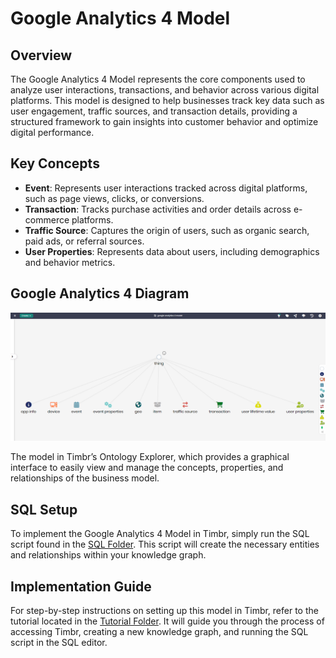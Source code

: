 # Google Analytics 4 Model

## Overview
The Google Analytics 4 Model represents the core components used to analyze user interactions, transactions, and behavior across various digital platforms. This model is designed to help businesses track key data such as user engagement, traffic sources, and transaction details, providing a structured framework to gain insights into customer behavior and optimize digital performance.

## Key Concepts
- **Event**: Represents user interactions tracked across digital platforms, such as page views, clicks, or conversions.
- **Transaction**: Tracks purchase activities and order details across e-commerce platforms.
- **Traffic Source**: Captures the origin of users, such as organic search, paid ads, or referral sources.
- **User Properties**: Represents data about users, including demographics and behavior metrics.

## Google Analytics 4 Diagram

![Attached Image of Model](./model.png)

The model in Timbr’s Ontology Explorer, which provides a graphical interface to easily view and manage the concepts, properties, and relationships of the business model.

## SQL Setup
To implement the Google Analytics 4 Model in Timbr, simply run the SQL script found in the [SQL Folder](./sql). This script will create the necessary entities and relationships within your knowledge graph.

## Implementation Guide
For step-by-step instructions on setting up this model in Timbr, refer to the tutorial located in the [Tutorial Folder](./tutorial). It will guide you through the process of accessing Timbr, creating a new knowledge graph, and running the SQL script in the SQL editor.
